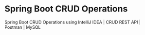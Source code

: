 # Spring Boot CRUD Operations

Spring Boot CRUD Operations using IntelliJ IDEA | CRUD REST API | Postman | MySQL

